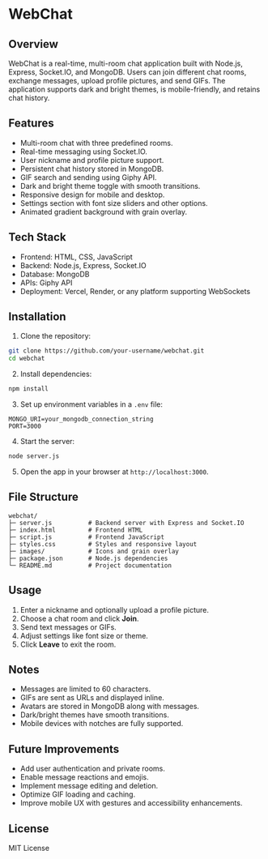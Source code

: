 # WebChat

## Overview
WebChat is a real-time, multi-room chat application built with Node.js, Express, Socket.IO, and MongoDB. Users can join different chat rooms, exchange messages, upload profile pictures, and send GIFs. The application supports dark and bright themes, is mobile-friendly, and retains chat history.

## Features
- Multi-room chat with three predefined rooms.
- Real-time messaging using Socket.IO.
- User nickname and profile picture support.
- Persistent chat history stored in MongoDB.
- GIF search and sending using Giphy API.
- Dark and bright theme toggle with smooth transitions.
- Responsive design for mobile and desktop.
- Settings section with font size sliders and other options.
- Animated gradient background with grain overlay.

## Tech Stack
- Frontend: HTML, CSS, JavaScript
- Backend: Node.js, Express, Socket.IO
- Database: MongoDB
- APIs: Giphy API
- Deployment: Vercel, Render, or any platform supporting WebSockets

## Installation

1. Clone the repository:
```bash
git clone https://github.com/your-username/webchat.git
cd webchat
```

2. Install dependencies:
```bash
npm install
```

3. Set up environment variables in a `.env` file:
```
MONGO_URI=your_mongodb_connection_string
PORT=3000
```

4. Start the server:
```bash
node server.js
```

5. Open the app in your browser at `http://localhost:3000`.

## File Structure
```
webchat/
├─ server.js          # Backend server with Express and Socket.IO
├─ index.html         # Frontend HTML
├─ script.js          # Frontend JavaScript
├─ styles.css         # Styles and responsive layout
├─ images/            # Icons and grain overlay
├─ package.json       # Node.js dependencies
└─ README.md          # Project documentation
```

## Usage
1. Enter a nickname and optionally upload a profile picture.
2. Choose a chat room and click **Join**.
3. Send text messages or GIFs.
4. Adjust settings like font size or theme.
5. Click **Leave** to exit the room.

## Notes
- Messages are limited to 60 characters.
- GIFs are sent as URLs and displayed inline.
- Avatars are stored in MongoDB along with messages.
- Dark/bright themes have smooth transitions.
- Mobile devices with notches are fully supported.

## Future Improvements
- Add user authentication and private rooms.
- Enable message reactions and emojis.
- Implement message editing and deletion.
- Optimize GIF loading and caching.
- Improve mobile UX with gestures and accessibility enhancements.

## License
MIT License

